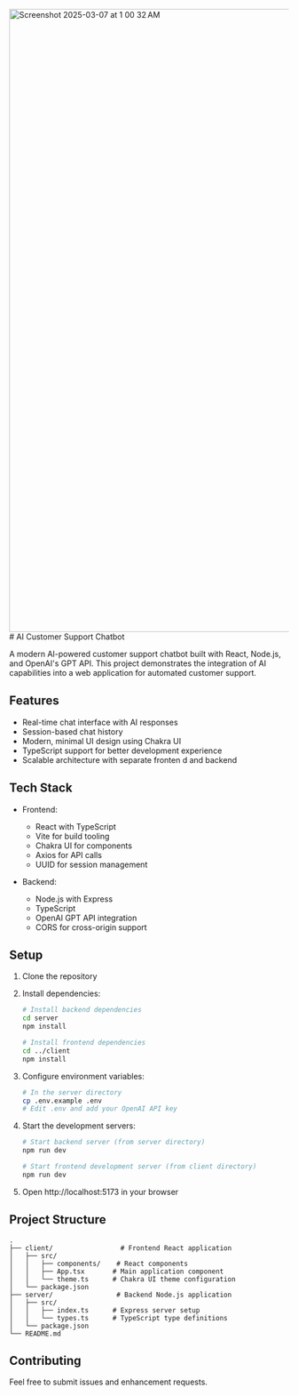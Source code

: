 <img width="1121" alt="Screenshot 2025-03-07 at 1 00 32 AM" src="https://github.com/user-attachments/assets/8c8af046-15c8-4c50-a649-be3bba5608a9" /># AI Customer Support Chatbot

A modern AI-powered customer support chatbot built with React, Node.js, and OpenAI's GPT API. This project demonstrates the integration of AI capabilities into a web application for automated customer support.

## Features

- Real-time chat interface with AI responses
- Session-based chat history
- Modern, minimal UI design using Chakra UI
- TypeScript support for better development experience
- Scalable architecture with separate fronten
d and backend

## Tech Stack

- Frontend:

  - React with TypeScript
  - Vite for build tooling
  - Chakra UI for components
  - Axios for API calls
  - UUID for session management

- Backend:
  - Node.js with Express
  - TypeScript
  - OpenAI GPT API integration
  - CORS for cross-origin support

## Setup

1. Clone the repository
2. Install dependencies:

   ```bash
   # Install backend dependencies
   cd server
   npm install

   # Install frontend dependencies
   cd ../client
   npm install
   ```

3. Configure environment variables:

   ```bash
   # In the server directory
   cp .env.example .env
   # Edit .env and add your OpenAI API key
   ```

4. Start the development servers:

   ```bash
   # Start backend server (from server directory)
   npm run dev

   # Start frontend development server (from client directory)
   npm run dev
   ```

5. Open http://localhost:5173 in your browser

## Project Structure

```
.
├── client/                 # Frontend React application
│   ├── src/
│   │   ├── components/    # React components
│   │   ├── App.tsx       # Main application component
│   │   └── theme.ts      # Chakra UI theme configuration
│   └── package.json
├── server/                # Backend Node.js application
│   ├── src/
│   │   ├── index.ts      # Express server setup
│   │   └── types.ts      # TypeScript type definitions
│   └── package.json
└── README.md
```

## Contributing

Feel free to submit issues and enhancement requests.
